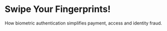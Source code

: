 # Swipe Your Fingerprints!
How biometric authentication simplifies payment, access and identity fraud.

